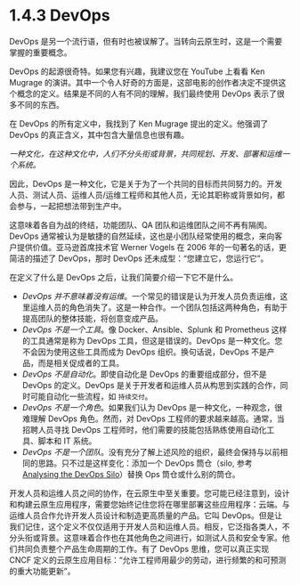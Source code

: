 # 1.4.3 DevOps

DevOps 是另一个流行语，但有时也被误解了。当转向云原生时，这是一个需要掌握的重要概念。

DevOps 的起源很奇特。如果您有兴趣，我建议您在 YouTube 上看看 Ken Mugrage 的演讲。其中一个令人好奇的方面是，这部电影的创作者决定不提供这个概念的定义。结果是不同的人有不同的理解，我们最终使用 DevOps 表示了很多不同的东西。

在 DevOps 的所有定义中，我找到了 Ken Mugrage 提出的定义。他强调了 DevOps 的真正含义，其中包含大量信息也很有趣。

*一种文化，在这种文化中，人们不分头衔或背景，共同规划、开发、部署和运维一个系统。*

因此，DevOps 是一种文化，它是关于为了一个共同的目标而共同努力的。开发人员、测试人员、运维人员/运维工程师和其他人员，无论其职称或背景如何，都会参与，一起把想法带到生产中。

这意味着各自为战的终结，功能团队、QA 团队和运维团队之间不再有隔阂。DevOps 通常被认为是敏捷的自然延续，这也是小团队经常使用的概念，来向客户提供价值。亚马逊首席技术官 Werner Vogels 在 2006 年的一句著名的话，更简洁的描述了 DevOps，那时 DevOps 还未成型：“您建立它，您运行它”。

在定义了什么是 DevOps 之后，让我们简要介绍一下它不是什么。

* _DevOps 并不意味着没有运维_。一个常见的错误是认为开发人员负责运维，这里运维人员的角色消失了。这是一种合作。一个团队包括这两种角色，有助于提高团队的整体技能，将创意变成产品。
* _DevOps 不是一个工具_。像 Docker、Ansible、Splunk 和 Prometheus 这样的工具通常是称为 DevOps 工具，但这是错误的。DevOps 是一种文化。您不会因为使用这些工具而成为 DevOps 组织。换句话说，DevOps 不是产品，而是相关促成者的工具。
* _DevOps 不是自动化_。即使自动化是 DevOps 的重要组成部分，但不是 DevOps 的定义。DevOps 是关于开发者和运维人员从构思到实践的合作，同时可能自动化一些流程，如 `持续交付`。
* _DevOps 不是一个角色_。如果我们认为 DevOps 是一种文化，一种观念，很难理解 DevOps 角色。然而，对 DevOps 工程师的要求越来越高。通常，当招聘人员寻找 DevOps 工程师时，他们需要的技能包括熟练使用自动化工具、脚本和 IT 系统。
* _DevOps 不是一个团队_。没有充分了解上述风险的组织，最终会保持与以前相同的思路。只不过是这样变化：添加一个 DevOps 筒仓（silo, 参考 [Analysing the DevOps Silo](https://www.thoughtworks.com/insights/blog/analysing-devops-silo)）替换 Ops 筒仓或什么别的筒仓。

开发人员和运维人员之间的协作，在云原生中至关重要。您可能已经注意到，设计和构建云原生应用程序，需要您始终记住您将在哪里部署这些应用程序：云端。与运维人员合作允许开发人员设计和制造更高质量的产品。它叫 DevOps。但是让我们记住，这个定义不仅仅适用于开发人员和运维人员。相反，它泛指各类人，不分头衔或背景。这意味着合作也在其他角色之间进行，如测试人员和安全专家。他们共同负责整个产品生命周期的工作。有了 DevOps 思维，您可以真正实现 CNCF 定义的云原生应用目标：“允许工程师用最少的劳动，进行频繁的和可预测的重大功能更新”。